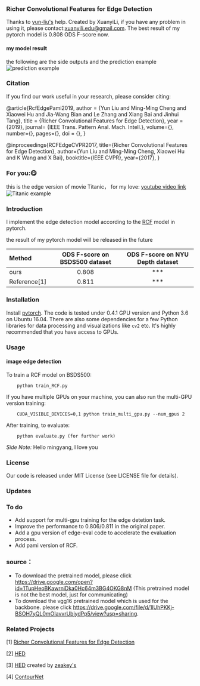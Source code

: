 ### Richer Convolutional Features for Edge Detection
Thanks to <a href="https://github.com/yun-liu">yun-liu's</a> help.
Created by XuanyiLi, if you have any problem in using it, please contact:xuanyili.edu@gmail.com.
The best result of my pytorch model is 0.808 ODS F-score now.
#### my model result
the following are the side outputs and the prediction example
![prediction example](https://github.com/meteorshowers/RCF-pytorch/blob/master/doc/326025.jpg)
### Citation
If you find our work useful in your research, please consider citing:

@article{RcfEdgePami2019,
  author = {Yun Liu and Ming-Ming Cheng and Xiaowei Hu and Jia-Wang Bian and Le Zhang and Xiang Bai and Jinhui Tang},
  title = {Richer Convolutional Features for Edge Detection},
  year  = {2019},
  journal= {IEEE Trans. Pattern Anal. Mach. Intell.},
  volume={}, 
  number={}, 
  pages={}, 
  doi = {},
}

@inproceedings{RCFEdgeCVPR2017,
  title={Richer Convolutional Features for Edge Detection},
  author={Yun Liu and Ming-Ming Cheng, Xiaowei Hu and K Wang and X Bai},
  booktitle={IEEE CVPR},
  year={2017},
}
### For you:😋
this is the edge version of movie Titanic， for my love:
<a href="https://www.youtube.com/channel/UC_6UOBTYzBzA6s0EZSeTh1g">youtube video link</a> 
![Titanic example](https://github.com/meteorshowers/RCF-pytorch/blob/master/doc/testw.gif)
### Introduction
I implement the edge detection model according to the <a href="https://github.com/yun-liu/rcf">RCF</a>  model in pytorch. 

the result of my pytorch model will be released in the future

| Method |ODS F-score on BSDS500 dataset |ODS F-score on NYU Depth dataset|
|:---|:---:|:---:|
|ours| 0.808 | *** |
| Reference[1]| 0.811 | ***  |


### Installation

Install <a href="https://pytorch.org/">pytorch</a>. The code is tested under 0.4.1 GPU version and Python 3.6  on Ubuntu 16.04. There are also some dependencies for a few Python libraries for data processing and visualizations like `cv2` etc. It's highly recommended that you have access to GPUs.

### Usage

#### image edge detection

To train a RCF model on BSDS500:

        python train_RCF.py

If you have multiple GPUs on your machine, you can also run the multi-GPU version training:

        CUDA_VISIBLE_DEVICES=0,1 python train_multi_gpu.py --num_gpus 2

After training, to evaluate:

        python evaluate.py (for further work)

<i>Side Note:</i>  Hello mingyang, I love you

### License
Our code is released under MIT License (see LICENSE file for details).

### Updates

### To do 
* Add support for multi-gpu training for the edge detetion task.
* Improve the performance to 0.806/0.811 in the original paper.
* Add a gpu version of edge-eval code to accelerate the evaluation process.
* Add pami version of RCF.
### source：
*  To download the pretrained model, please click https://drive.google.com/open?id=1TupHeoBKawrniDka0Hc64m3BG4OKG8nM
(This pretrained model is not the best model, just for communicating)
*  To download the vgg16 pretrained model which is used for the backbone. please click https://drive.google.com/file/d/1lUhPKKj-BSOH7yQL0mOIavvrUbjydPp5/view?usp=sharing.
### Related Projects
[1] <a href="https://github.com/yun-liu/rcf">Richer Convolutional Features for Edge Detection</a> 

[2] <a href="https://github.com/s9xie/hed">HED</a> 

[3] <a href="https://github.com/zeakey/hed">HED</a> created by <a href="https://github.com/zeakey">zeakey's</a>

[4] <a href="https://github.com/godman2016/ContourNet">ContourNet</a>

